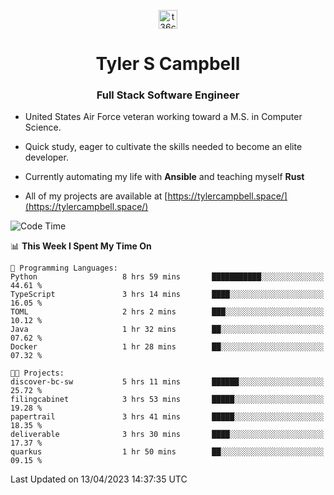<p align="center">
<a href="https://www.linkedin.com/in/t36campbell" target="blank"><img align="center" src="https://ik.imagekit.io/t36campbell/Portfolio/linkedin.png.original_m8bbGgPh6.png" alt="t36campbell" height="30" width="30" /></a>
</p>
<h1 align="center">Tyler S Campbell</h1>
<h3 align="center">Full Stack Software Engineer</h3>

* United States Air Force veteran working toward a M.S. in Computer Science.

* Quick study, eager to cultivate the skills needed to become an elite developer.

* Currently automating my life with **Ansible** and teaching myself **Rust**

* All of my projects are available at [https://tylercampbell.space/](https://tylercampbell.space/)

<!--START_SECTION:waka-->
![Code Time](http://img.shields.io/badge/Code%20Time-2%2C386%20hrs%2030%20mins-blue)

📊 **This Week I Spent My Time On** 

```text
💬 Programming Languages: 
Python                   8 hrs 59 mins       ███████████░░░░░░░░░░░░░░   44.61 % 
TypeScript               3 hrs 14 mins       ████░░░░░░░░░░░░░░░░░░░░░   16.05 % 
TOML                     2 hrs 2 mins        ███░░░░░░░░░░░░░░░░░░░░░░   10.12 % 
Java                     1 hr 32 mins        ██░░░░░░░░░░░░░░░░░░░░░░░   07.62 % 
Docker                   1 hr 28 mins        ██░░░░░░░░░░░░░░░░░░░░░░░   07.32 % 

🐱‍💻 Projects: 
discover-bc-sw           5 hrs 11 mins       ██████░░░░░░░░░░░░░░░░░░░   25.72 % 
filingcabinet            3 hrs 53 mins       █████░░░░░░░░░░░░░░░░░░░░   19.28 % 
papertrail               3 hrs 41 mins       █████░░░░░░░░░░░░░░░░░░░░   18.35 % 
deliverable              3 hrs 30 mins       ████░░░░░░░░░░░░░░░░░░░░░   17.37 % 
quarkus                  1 hr 50 mins        ██░░░░░░░░░░░░░░░░░░░░░░░   09.15 % 
```


 Last Updated on 13/04/2023 14:37:35 UTC
<!--END_SECTION:waka-->
